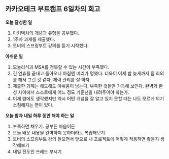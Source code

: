 ## 카카오테크 부트캠프 6일차의 회고

**오늘 달성한 일**
1. 아키텍처의 개념과 유형을 공부했다.
2. 1주차 과제를 제출했다.
3. 토비의 스프링부트 강의를 듣기 시작했다.

**아쉬운 일**
1. 모놀리식과 MSA를 정복할 수 있는 시간이 부족했다.
2. 긴 연휴를 끝내고 돌아오니 아침엔 머리가 멍했다. 더욱이 어제 밤 늦게까지 팀 회의를 해서 그런 것 같다. 체력 관리를 잘 하자.
3. 제출한 과제는 해도해도 아쉬움이 남는다. 부족한 것들만 가득해 보인다. 완벽과 완성 사이에서 스스로에게 어느 정도 기준선을 내려주어야 하는가.
4. 어제 밤에도 생각했지만 역시 어떤 개념을 잘 알고 있지 못할 때는 나도 모르게 의기소침해지는 면이 있다.

**오늘 밤과 내일 하루 동안 해야 하는 일**
1. 부족하면 채우기. 공부든 마음이든
2. 오늘 배운 내용을 완벽하지 못하더라도 복습해보기
3. 토비의 스프링부트 강의 들으면서 앞으로 내 프로젝트에 어떻게 적용하면 좋을지 생각해보기
4. 내일 진도인 쓰레드 부시기
